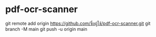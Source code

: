 # pdf-ocr-scanner
git remote add origin https://github.com/ชื่อผู้ใช้/pdf-ocr-scanner.git
git branch -M main
git push -u origin main
